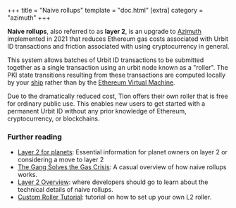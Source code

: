 +++
title = "Naive rollups"
template = "doc.html"
[extra]
category = "azimuth"
+++

**Naive rollups**, also referred to as **layer 2**, is an upgrade to
[Azimuth](/docs/glossary/azimuth) implemented in 2021 that reduces Ethereum gas
costs associated with Urbit ID transactions and friction associated with using
cryptocurrency in general.

This system allows batches of Urbit ID transactions to be submitted together as
a single transaction using an urbit node known as a "roller". The PKI state
transitions resulting from these transactions are computed locally by your
[ship](/docs/glossary/ship) rather than by the [Ethereum Virtual
Machine](https://ethereum.org/en/developers/docs/evm/).

Due to the dramatically reduced cost, Tlon offers their own roller that is free
for ordinary public use. This enables new users to get started with a permanent
Urbit ID without any prior knowledge of Ethereum, cryptocurrency, or
blockchains.

### Further reading

- [Layer 2 for planets](/getting-started/layer-2-for-planets): Essential
  information for planet owners on layer 2 or considering a move to layer 2
- [The Gang Solves the Gas Crisis](/blog/rollups): A casual overview of how
naive rollups works.
- [Layer 2 Overview](/docs/azimuth/l2/layer2): where developers should go to learn
about the technical details of naive rollups.
- [Custom Roller Tutorial](/docs/azimuth/l2/roller-tutorial): tutorial on how to
  set up your own L2 roller.
